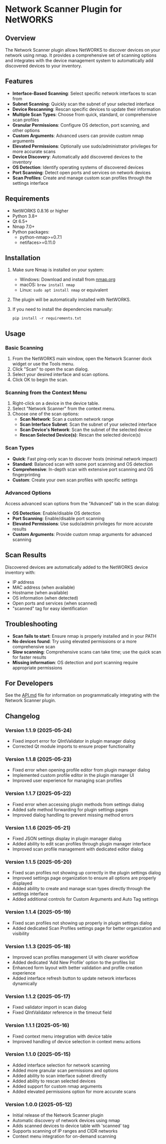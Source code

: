 # Network Scanner Plugin for NetWORKS

## Overview

The Network Scanner plugin allows NetWORKS to discover devices on your network using nmap. It provides a comprehensive set of scanning options and integrates with the device management system to automatically add discovered devices to your inventory.

## Features

- **Interface-Based Scanning**: Select specific network interfaces to scan from
- **Subnet Scanning**: Quickly scan the subnet of your selected interface
- **Device Rescanning**: Rescan specific devices to update their information
- **Multiple Scan Types**: Choose from quick, standard, or comprehensive scan profiles
- **Granular Permissions**: Configure OS detection, port scanning, and other options
- **Custom Arguments**: Advanced users can provide custom nmap arguments
- **Elevated Permissions**: Optionally use sudo/administrator privileges for more accurate scans
- **Device Discovery**: Automatically add discovered devices to the inventory
- **OS Detection**: Identify operating systems of discovered devices
- **Port Scanning**: Detect open ports and services on network devices
- **Scan Profiles**: Create and manage custom scan profiles through the settings interface

## Requirements

- NetWORKS 0.8.16 or higher
- Python 3.8+
- Qt 6.5+
- Nmap 7.0+
- Python packages:
  - python-nmap>=0.7.1
  - netifaces>=0.11.0

## Installation

1. Make sure Nmap is installed on your system:
   - Windows: Download and install from [nmap.org](https://nmap.org/download.html)
   - macOS: `brew install nmap`
   - Linux: `sudo apt install nmap` or equivalent

2. The plugin will be automatically installed with NetWORKS.

3. If you need to install the dependencies manually:
   ```
   pip install -r requirements.txt
   ```

## Usage

### Basic Scanning

1. From the NetWORKS main window, open the Network Scanner dock widget or use the Tools menu.
2. Click "Scan" to open the scan dialog.
3. Select your desired interface and scan options.
4. Click OK to begin the scan.

### Scanning from the Context Menu

1. Right-click on a device in the device table.
2. Select "Network Scanner" from the context menu.
3. Choose one of the scan options:
   - **Scan Network**: Scan a custom network range
   - **Scan Interface Subnet**: Scan the subnet of your selected interface
   - **Scan Device's Network**: Scan the subnet of the selected device
   - **Rescan Selected Device(s)**: Rescan the selected device(s)

### Scan Types

- **Quick**: Fast ping-only scan to discover hosts (minimal network impact)
- **Standard**: Balanced scan with some port scanning and OS detection
- **Comprehensive**: In-depth scan with extensive port scanning and OS fingerprinting
- **Custom**: Create your own scan profiles with specific settings

### Advanced Options

Access advanced scan options from the "Advanced" tab in the scan dialog:

- **OS Detection**: Enable/disable OS detection
- **Port Scanning**: Enable/disable port scanning
- **Elevated Permissions**: Use sudo/admin privileges for more accurate results
- **Custom Arguments**: Provide custom nmap arguments for advanced scanning

## Scan Results

Discovered devices are automatically added to the NetWORKS device inventory with:
- IP address
- MAC address (when available)
- Hostname (when available)
- OS information (when detected)
- Open ports and services (when scanned)
- "scanned" tag for easy identification

## Troubleshooting

- **Scan fails to start**: Ensure nmap is properly installed and in your PATH
- **No devices found**: Try using elevated permissions or a more comprehensive scan
- **Slow scanning**: Comprehensive scans can take time; use the quick scan for faster results
- **Missing information**: OS detection and port scanning require appropriate permissions

## For Developers

See the [API.md](API.md) file for information on programmatically integrating with the Network Scanner plugin.

## Changelog

### Version 1.1.9 (2025-05-24)
- Fixed import error for QIntValidator in plugin manager dialog
- Corrected Qt module imports to ensure proper functionality

### Version 1.1.8 (2025-05-23)
- Fixed error when opening profile editor from plugin manager dialog
- Implemented custom profile editor in the plugin manager UI
- Improved user experience for managing scan profiles

### Version 1.1.7 (2025-05-22)
- Fixed error when accessing plugin methods from settings dialog
- Added safe method forwarding for plugin settings pages
- Improved dialog handling to prevent missing method errors

### Version 1.1.6 (2025-05-21)
- Fixed JSON settings display in plugin manager dialog
- Added ability to edit scan profiles through plugin manager interface
- Improved scan profile management with dedicated editor dialog

### Version 1.1.5 (2025-05-20)
- Fixed scan profiles not showing up correctly in the plugin settings dialog
- Improved settings page organization to ensure all options are properly displayed
- Added ability to create and manage scan types directly through the settings interface
- Added additional controls for Custom Arguments and Auto Tag settings

### Version 1.1.4 (2025-05-19)
- Fixed scan profiles not showing up properly in plugin settings dialog
- Added dedicated Scan Profiles settings page for better organization and visibility

### Version 1.1.3 (2025-05-18)
- Improved scan profiles management UI with clearer workflow
- Added dedicated 'Add New Profile' option to the profiles list
- Enhanced form layout with better validation and profile creation experience
- Added interface refresh button to update network interfaces dynamically

### Version 1.1.2 (2025-05-17)
- Fixed validator import in scan dialog
- Fixed QIntValidator reference in the timeout field

### Version 1.1.1 (2025-05-16)
- Fixed context menu integration with device table
- Improved handling of device selection in context menu actions

### Version 1.1.0 (2025-05-15)
- Added interface selection for network scanning
- Added more granular scan permissions and options
- Added ability to scan interface subnet directly
- Added ability to rescan selected devices
- Added support for custom nmap arguments
- Added elevated permissions option for more accurate scans

### Version 1.0.0 (2025-05-12)
- Initial release of the Network Scanner plugin
- Automatic discovery of network devices using nmap
- Adds scanned devices to device table with 'scanned' tag
- Supports scanning of IP ranges and CIDR networks
- Context menu integration for on-demand scanning 